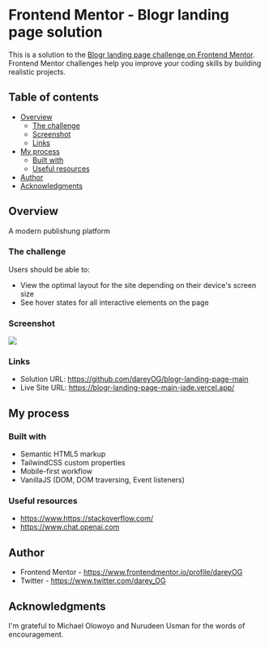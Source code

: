 # Frontend Mentor - Blogr landing page solution

This is a solution to the [Blogr landing page challenge on Frontend Mentor](https://www.frontendmentor.io/challenges/blogr-landing-page-EX2RLAApP). Frontend Mentor challenges help you improve your coding skills by building realistic projects.

## Table of contents

- [Overview](#overview)
  - [The challenge](#the-challenge)
  - [Screenshot](#screenshot)
  - [Links](#links)
- [My process](#my-process)
  - [Built with](#built-with)
  - [Useful resources](#useful-resources)
- [Author](#author)
- [Acknowledgments](#acknowledgments)

## Overview

A modern publishung platform

### The challenge

Users should be able to:

- View the optimal layout for the site depending on their device's screen size
- See hover states for all interactive elements on the page

### Screenshot

![](./screenshots)

### Links

- Solution URL: https://github.com/dareyOG/blogr-landing-page-main
- Live Site URL: https://blogr-landing-page-main-jade.vercel.app/

## My process

### Built with

- Semantic HTML5 markup
- TailwindCSS custom properties
- Mobile-first workflow
- VanillaJS (DOM, DOM traversing, Event listeners)

### Useful resources

- https://www.https://stackoverflow.com/
- https://www.chat.openai.com

## Author

- Frontend Mentor - https://www.frontendmentor.io/profile/dareyOG
- Twitter - https://www.twitter.com/darey_OG

## Acknowledgments

I'm grateful to Michael Olowoyo and Nurudeen Usman for the words of encouragement.
